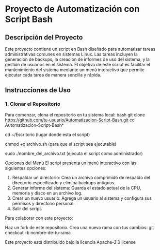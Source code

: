 # Proyecto de Automatización con Script Bash

## Descripción del Proyecto
Este proyecto contiene un script en Bash diseñado para automatizar tareas administrativas comunes en sistemas Linux. Las tareas incluyen la generación de backups, la creación de informes de uso del sistema, y la gestión de usuarios en el sistema. El objetivo de este script es facilitar el mantenimiento del sistema mediante un menú interactivo que permite ejecutar cada tarea de manera sencilla y rápida.

## Instrucciones de Uso

### 1. Clonar el Repositorio
Para comenzar, clona el repositorio en tu sistema local:
bash
git clone https://github.com/tu-usuario/Automatizacion-Script-Bash.git
cd Automatizacion-Script-Bash*

cd ~/Escritorio (lugar donde esta el script)

chmod +x archivo.sh (para que el script sea ejecutable)

sudo ./nombre_del_archivo.txt (ejecuta el script como administrador)


Opciones del Menú
El script presenta un menú interactivo con las siguientes opciones:

1. Respaldar un directorio: Crea un archivo comprimido de respaldo del directorio especificado y elimina backups antiguos.
2. Generar informe del sistema: Guarda el estado actual de la CPU, memoria y disco en un archivo log.
3. Crear un nuevo usuario: Agrega un usuario al sistema y configura sus permisos y directorio personal.
4. Salir del script.


Para colaborar con este proyecto:

Haz un fork de este repositorio.
Crea una nueva rama con tus cambios:
git checkout -b nombre-de-tu-rama

Este proyecto está distribuido bajo la licencia Apache-2.0 license

